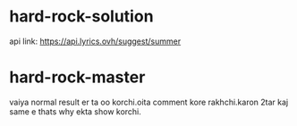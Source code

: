# hard-rock-solution
api link: https://api.lyrics.ovh/suggest/summer
# hard-rock-master
vaiya normal result er ta oo korchi.oita comment kore rakhchi.karon 2tar kaj same e thats why ekta show korchi.